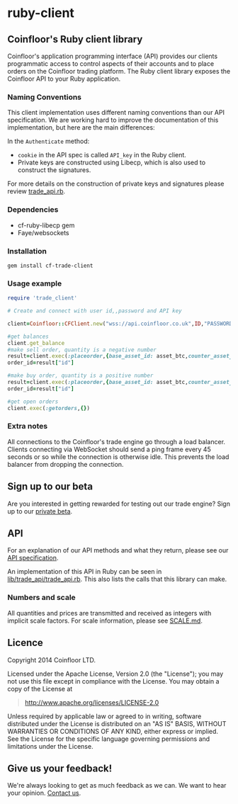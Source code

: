 ruby-client
===========

## Coinfloor's Ruby client library

Coinfloor's application programming interface (API) provides our clients programmatic access to control aspects of their accounts and to place orders on the Coinfloor trading platform. The Ruby client library exposes the Coinfloor API to your Ruby application.

### Naming Conventions

This client implementation uses different naming conventions than our API specification. We are working hard to improve the documentation of this implementation, but here are the main differences:

In the `Authenticate` method:
* `cookie` in the API spec is called `API_key` in the Ruby client.
* Private keys are constructed using Libecp, which is also used to construct the signatures.

For more details on the construction of private keys and signatures please review [trade_api.rb][].

### Dependencies

* cf-ruby-libecp gem
* Faye/websockets

### Installation

	gem install cf-trade-client

### Usage example

```ruby
require 'trade_client'

# Create and connect with user id,,password and API key

client=Coinfloor::CFClient.new("wss://api.coinfloor.co.uk",ID,"PASSWORD","API_KEY") 

#get balances
client.get_balance
#make sell order, quantity is a negative number
result=client.exec(:placeorder,{base_asset_id: asset_btc,counter_asset_id: asset_gbp, quantity: -100000000, price: 1000 })
order_id=result["id"]

#make buy order, quantity is a positive number
result=client.exec(:placeorder,{base_asset_id: asset_btc,counter_asset_id: asset_gbp, quantity: 100000000, price: 100 })
order_id=result["id"]

#get open orders
client.exec(:getorders,{})
```

### Extra notes

All connections to the Coinfloor's trade engine go through a load balancer. Clients connecting via WebSocket should send a ping frame every 45 seconds or so while the connection is otherwise idle. This prevents the load balancer from dropping the connection.


## Sign up to our beta

Are you interested in getting rewarded for testing out our trade engine? Sign up to our [private beta](http://eepurl.com/MeuYr).


## API

For an explanation of our API methods and what they return, please see our [API specification](https://github.com/coinfloor/API).

An implementation of this API in Ruby can be seen in [lib/trade_api/trade_api.rb][trade_api.rb]. This also lists the calls that this library can make.

[trade_api.rb]: https://github.com/coinfloor/ruby-client/blob/master/lib/trade_api/trade_api.rb

### Numbers and scale

All quantities and prices are transmitted and received as integers with implicit scale factors. For scale information, please see [SCALE.md](https://github.com/coinfloor/API/blob/master/SCALE.md).


## Licence

Copyright 2014 Coinfloor LTD.

Licensed under the Apache License, Version 2.0 (the "License");
you may not use this file except in compliance with the License.
You may obtain a copy of the License at

> http://www.apache.org/licenses/LICENSE-2.0

Unless required by applicable law or agreed to in writing, software
distributed under the License is distributed on an "AS IS" BASIS,
WITHOUT WARRANTIES OR CONDITIONS OF ANY KIND, either express or implied.
See the License for the specific language governing permissions and
limitations under the License.


## Give us your feedback!

We're always looking to get as much feedback as we can. We want to hear your opinion. [Contact us](http://support.coinfloor.co.uk/).
